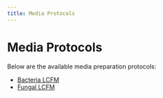 ```yaml
---
title: Media Protocols
---
```


# Media Protocols

Below are the available media preparation protocols:

- [Bacteria LCFM](bacterial_LCFM.md)
- [Fungal LCFM](fungal_LCFM.md)
